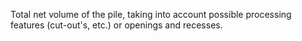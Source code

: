 Total net volume of the pile, taking into account possible processing features (cut-out's, etc.) or openings and recesses.
